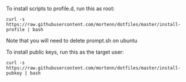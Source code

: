 To install scripts to profile.d, run this as root:

	curl -s https://raw.githubusercontent.com/mortenn/dotfiles/master/install-profile | bash

Note that you will need to delete prompt.sh on ubuntu

To install public keys, run this as the target user:

	curl -s https://raw.githubusercontent.com/mortenn/dotfiles/master/install-pubkey | bash
